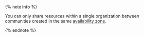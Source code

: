 {% note info %}

You can only share resources within a single organization between communities created in the same [availability zone](../../overview/concepts/geo-scope.md).

{% endnote %}